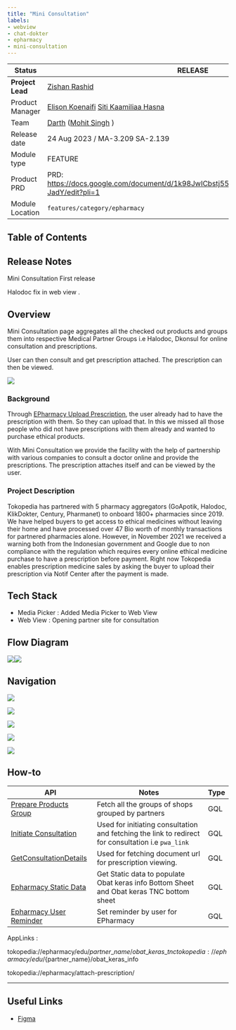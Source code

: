 ```yaml
---
title: "Mini Consultation"
labels:
- webview
- chat-dokter
- epharmacy
- mini-consultation
---
```



| **Status** | <!--start status:GREEN-->RELEASE<!--end status--> |
| --- | --- |
| **Project Lead** | [Zishan Rashid](https://tokopedia.atlassian.net/wiki/people/5c53e2323290dd17112962f7?ref=confluence)  |
| Product Manager | [Elison Koenaifi](https://tokopedia.atlassian.net/wiki/people/70121:221c7b73-3301-416b-ab69-016ae76422b8?ref=confluence) [Siti Kaamiliaa Hasna](https://tokopedia.atlassian.net/wiki/people/61daf5f50586a20069921055?ref=confluence)  |
| Team | [Darth](https://tokopedia.atlassian.net/people/team/8c90de56-d4f1-45a7-9021-bd87c4ea9ce2) ([Mohit Singh](https://tokopedia.atlassian.net/wiki/people/5ff3fa2244065f013f9f1eb9?ref=confluence) ) |
| Release date | 24 Aug 2023 / <!--start status:GREY-->MA-3.209<!--end status--> <!--start status:GREY-->SA-2.139<!--end status-->  |
| Module type |  <!--start status:YELLOW-->FEATURE<!--end status--> |
| Product PRD | PRD: <https://docs.google.com/document/d/1k98JwICbstj55R287ggxh85D2n_rS7vBLXP2vi-JadY/edit?pli=1>  |
| Module Location | `features/category/epharmacy` |

## Table of Contents

<!--toc-->

## Release Notes

<!--start expand:24 Feb 2023 (MA-3.209/SA-2.139)-->
Mini Consultation First release
<!--end expand-->

<!--start expand:3 Mar 2023 (MA-3.210/SA-2.140)-->
Halodoc fix in web view .
<!--end expand-->

## Overview

Mini Consultation page aggregates all the checked out products and groups them into respective Medical Partner Groups i.e Halodoc, Dkonsul for online consultation and prescriptions.

User can then consult and get prescription attached. The prescription can then be viewed.

![](../res/mini-consultation/Screenshot%202023-02-21%20at%202.23.32%20PM.png)

### Background

Through [EPharmacy Upload Prescription](/wiki/spaces/PA/pages/2106131465/E-Pharmacy), the user already had to have the prescription with them. So they can upload that. In this we missed all those people who did not have prescriptions with them already and wanted to purchase ethical products.

With Mini Consultation we provide the facility with the help of partnership with various companies to consult a doctor online and provide the prescriptions. The prescription attaches itself and can be viewed by the user.

### Project Description

Tokopedia has partnered with 5 pharmacy aggregators (GoApotik, Halodoc, KlikDokter, Century, Pharmanet) to onboard 1800+ pharmacies since 2019. We have helped buyers to get access to ethical medicines without leaving their home and have processed over 47 Bio worth of monthly transactions for partnered pharmacies alone. However, in November 2021 we received a warning both from the Indonesian government and Google due to non compliance with the regulation which requires every online ethical medicine purchase to have a prescription before payment. Right now Tokopedia enables prescription medicine sales by asking the buyer to upload their prescription via Notif Center after the payment is made.

## Tech Stack

- Media Picker : Added Media Picker to Web View
- Web View : Opening partner site for consultation

## Flow Diagram

[![](../res/mini-consultation/EP%20MC.drawio.png)](https://app.diagrams.net/#G1Kkc2uOCDAHncUZlcfnB3hgwxrGbtcygU)![](https://docs-android.tokopedia.net/images/docs/epharmacy/Epharmacy%20Web%20view.drawio%20%281%29.png)

## Navigation

![](../res/mini-consultation/Screenshot%202023-02-21%20at%202.23.32%20PM.png)

![](../res/mini-consultation/Screenshot%202023-02-21%20at%202.23.56%20PM.png)

![](../res/mini-consultation/Screenshot%202023-02-21%20at%202.24.14%20PM.png)

![](../res/mini-consultation/Screenshot%202023-02-21%20at%202.24.54%20PM.png)

![](../res/mini-consultation/Screenshot%202023-02-21%20at%202.25.13%20PM.png)

## How-to



| **API** | **Notes** | **Type** |
| --- | --- | --- |
| [Prepare Products Group](/wiki/spaces/CT/pages/2053540381/Prepare+Products+Group)  | Fetch all the groups of shops grouped by partners | GQL |
| [Initiate Consultation](/wiki/spaces/CT/pages/2053738213/Initiate+Consultation)  | Used for initiating consultation and fetching the link to redirect for consultation i.e `pwa_link` | GQL |
| [GetConsultationDetails](/wiki/spaces/CT/pages/2054719579/GetConsultationDetails)  | Used for fetching document url for prescription viewing.  | GQL |
| [Epharmacy Static Data](/wiki/spaces/CT/pages/2063142203/Epharmacy+Static+Data)  | Get Static data to populate Obat keras info Bottom Sheet and Obat keras TNC bottom sheet | GQL |
| [Epharmacy User Reminder](/wiki/spaces/CT/pages/2091484577/Epharmacy+User+Reminder)  | Set reminder by user for EPharmacy | GQL |

AppLinks :

tokopedia://epharmacy/edu/${partner\_name}/obat\_keras\_tnc  
tokopedia://epharmacy/edu/${partner\_name}/obat\_keras\_info

tokopedia://epharmacy/attach-prescription/



---

## Useful Links

- [Figma](https://figma.com/)

